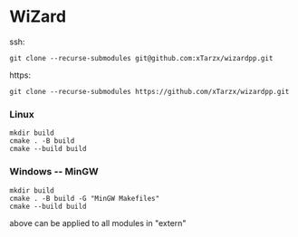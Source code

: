 # WiZard

ssh:

    git clone --recurse-submodules git@github.com:xTarzx/wizardpp.git

https:

    git clone --recurse-submodules https://github.com/xTarzx/wizardpp.git

### Linux

    mkdir build
    cmake . -B build
    cmake --build build

### Windows -- MinGW

    mkdir build
    cmake . -B build -G "MinGW Makefiles"
    cmake --build build

above can be applied to all modules in "extern"
